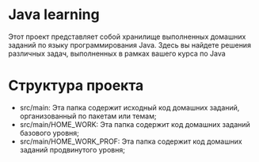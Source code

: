 # Java learning
Этот проект представляет собой хранилище выполненных домашних заданий по языку программирования Java. 
Здесь вы найдете решения различных задач,
выполненных в рамках вашего курса по Java

# Структура проекта
* src/main: Эта папка содержит исходный код домашних заданий, организованный по пакетам или темам;
* src/main/HOME_WORK: Эта папка содержит код домашних заданий базового уровня;
* src/main/HOME_WORK_PROF: Эта папка содержит код домашних заданий продвинутого уровня;